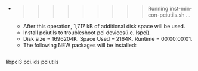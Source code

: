 * >>>>>>>>> Running inst-min-con-pciutils.sh ...
  * After this operation, 1,717 kB of additional disk space will be used.
  * Install pciutils to troubleshoot pci devices(i.e. lspci).
  * Disk size = 1696204K. Space Used = 2164K. Runtime = 00:00:00:01.
  * The following NEW packages will be installed:
  ```bash
libpci3 pci.ids pciutils
  ```

